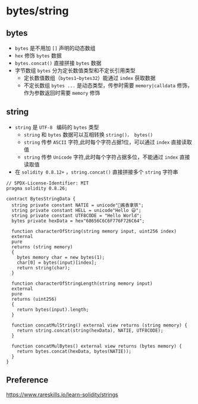 # bytes/string
## bytes
- `bytes` 是不用加 `[]` 声明的动态数组
- `hex` 修饰 `bytes` 数据
- `bytes.concat()` 直接拼接 `bytes` 数据
- 字节数组 `bytes` 分为定长数值类型和不定长引用类型
  - 定长数值数组（`bytes1~bytes32`）能通过 `index` 获取数据
  - 不定长数组 `bytes ...` 是动态类型，传参时需要 `memory|calldata` 修饰，作为参数返回时需要 `memory` 修饰
## string
- `string` 是 `UTF-8 ` 编码的 `bytes` 类型
  - `string` 和 `bytes` 数据可以互相转换 `string()， bytes()`
  - `string` 传参 `ASCII` 字符,此时每个字符占据1位，可以通过 `index` 直接读取值
  - `string` 传参 `Unicode` 字符,此时每个字符占据多位，不能通过 `index` 直接读取值
- 在 `solidity 0.8.12+` ，`string.concat()` 直接拼接多个 `string` 字符串
```solidity
// SPDX-License-Identifier: MIT
pragma solidity 0.8.26;

contract BytesStringData {
  string private constant NATIE = unicode"👋酱香拿铁";
  string private constant HELL = unicode"Hello 😃";
  string private constant UTF8CODE = "Hello World";
  bytes private hexData = hex"68656C6C6F776F726C64";

  function characterOfString(string memory input, uint256 index)
  external
  pure
  returns (string memory)
  {
    bytes memory char = new bytes(1);
    char[0] = bytes(input)[index];
    return string(char);
  }

  function characterOfStringLength(string memory input)
  external
  pure
  returns (uint256)
  {
    return bytes(input).length;
  }

  function concatMulString() external view returns (string memory) {
    return string.concat(string(hexData), NATIE, UTF8CODE);
  }

  function concatMulBytes() external view returns (bytes memory) {
    return bytes.concat(hexData, bytes(NATIE));
  }
}
```

## Preference
https://www.rareskills.io/learn-solidity/strings
